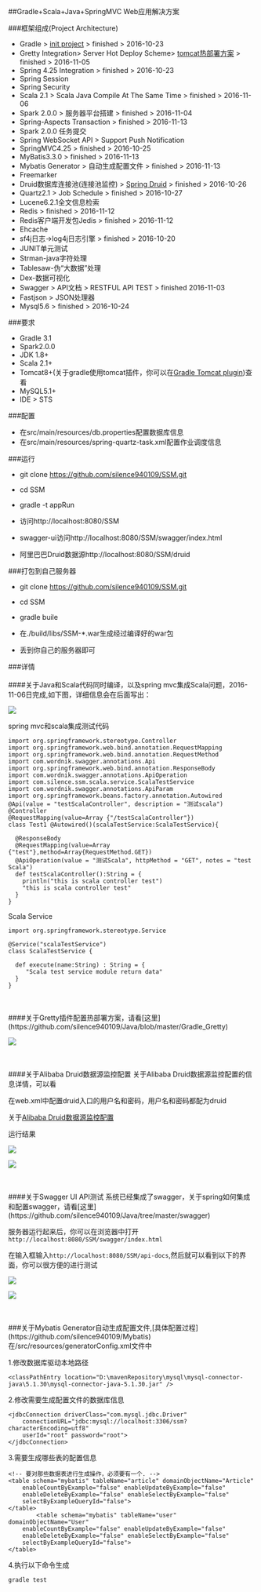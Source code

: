 ##Gradle+Scala+Java+SpringMVC Web应用解决方案

###框架组成(Project Architecture)

- Gradle > [init project](https://github.com/silence940109/Java/tree/master/Gradle_STS_Create) > finished > 2016-10-23
- Gretty Integration> Server Hot Deploy Scheme> [tomcat热部署方案](https://github.com/silence940109/Java/tree/master/Gradle_Gretty) > finished > 2016-11-05
- Spring 4.25 Integration > finished > 2016-10-23
- Spring Session
- Spring Security
- Scala 2.1 > Scala Java Compile At The Same Time > finished > 2016-11-06
- Spark 2.0.0 > 服务器平台搭建 > finished > 2016-11-04
- Spring-Aspects Transaction > finished > 2016-11-13
- Spark 2.0.0 任务提交
- Spring WebSocket API > Support Push Notification
- SpringMVC4.25 > finished > 2016-10-25
- MyBatis3.3.0 > finished > 2016-11-13
- Mybatis Generator > 自动生成配置文件 > finished > 2016-11-13
- Freemarker
- Druid数据库连接池(连接池监控) > [Spring Druid](https://github.com/silence940109/Java/tree/master/Alibaba_Druid) > finished > 2016-10-26
- Quartz2.1 > Job Schedule > finished > 2016-10-27
- Lucene6.2.1全文信息检索
- Redis > finished > 2016-11-12
- Redis客户端开发包Jedis > finished > 2016-11-12
- Ehcache
- sf4j日志->log4j日志引擎 > finished > 2016-10-20
- JUNIT单元测试
- Strman-java字符处理
- Tablesaw-伪“大数据”处理
- Dex-数据可视化
- Swagger > API文档 > RESTFUL API TEST > finished 2016-11-03
- Fastjson > JSON处理器
- Mysql5.6 > finished > 2016-10-24

###要求

- Gradle 3.1
- Spark2.0.0
- JDK 1.8+
- Scala 2.1+
- Tomcat8+(关于gradle使用tomcat插件，你可以在[Gradle Tomcat plugin](https://plugins.gradle.org/plugin/com.bmuschko.tomcat))查看
- MySQL5.1+
- IDE > STS

###配置

- 在src/main/resources/db.properties配置数据库信息
- 在src/main/resources/spring-quartz-task.xml配置作业调度信息 

###运行

- git clone https://github.com/silence940109/SSM.git

- cd SSM 

- gradle -t appRun

- 访问http://localhost:8080/SSM 

- swagger-ui访问http://localhost:8080/SSM/swagger/index.html

- 阿里巴巴Druid数据源http://localhost:8080/SSM/druid

###打包到自己服务器

- git clone https://github.com/silence940109/SSM.git

- cd SSM

- gradle buile

- 在./build/libs/SSM-*.war生成经过编译好的war包

- 丢到你自己的服务器即可

###详情
<br>
<br>
####关于Java和Scala代码同时编译，以及spring mvc集成Scala问题，2016-11-06日完成,如下图，详细信息会在后面写出：

![](https://github.com/silence940109/Java/blob/master/SpringMVC_Scala/image/index.png)

spring mvc和scala集成测试代码

	import org.springframework.stereotype.Controller
	import org.springframework.web.bind.annotation.RequestMapping
	import org.springframework.web.bind.annotation.RequestMethod
	import com.wordnik.swagger.annotations.Api
	import org.springframework.web.bind.annotation.ResponseBody
	import com.wordnik.swagger.annotations.ApiOperation
	import com.silence.ssm.scala.service.ScalaTestService
	import com.wordnik.swagger.annotations.ApiParam
	import org.springframework.beans.factory.annotation.Autowired
	@Api(value = "testScalaController", description = "测试scala")
	@Controller
	@RequestMapping(value=Array {"/testScalaController"})
	class Test1 @Autowired()(scalaTestService:ScalaTestService){
	  
	  @ResponseBody
	  @RequestMapping(value=Array {"test"},method=Array{RequestMethod.GET})
	  @ApiOperation(value = "测试Scala", httpMethod = "GET", notes = "test Scala")
	  def testScalaController():String = {
	    println("this is scala controller test")
	    "this is scala controller test"
	  }
	}

Scala Service

	import org.springframework.stereotype.Service
	
	@Service("scalaTestService")
	class ScalaTestService {
	  
	  def execute(name:String) : String = {
	     "Scala test service module return data" 
	  }
	}

<br>
<br>
####关于Gretty插件配置热部署方案，请看[这里](https://github.com/silence940109/Java/blob/master/Gradle_Gretty)

![](https://github.com/silence940109/Java/blob/master/Gradle_Gretty/image/1.png)

<br>
<br>
####关于Alibaba Druid数据源监控配置
关于Alibaba Druid数据源监控配置的信息详情，可以看

在web.xml中配置druid入口的用户名和密码，用户名和密码都配为druid

关于[Alibaba Druid数据源监控配置](https://github.com/silence940109/Java/tree/master/Alibaba_Druid)

运行结果

![](https://github.com/silence940109/Java/blob/master/Alibaba_Druid/1.png)

![](https://github.com/silence940109/Java/blob/master/Alibaba_Druid/2.png)

<br>
<br>
####关于Swagger UI API测试
系统已经集成了swagger，关于spring如何集成和配置swagger，请看[这里](https://github.com/silence940109/Java/tree/master/swagger)

服务器运行起来后，你可以在浏览器中打开`http://localhost:8080/SSM/swagger/index.html`

在输入框输入`http://localhost:8080/SSM/api-docs`,然后就可以看到以下的界面，你可以很方便的进行测试

![](https://github.com/silence940109/Java/blob/master/swagger/image/index.png)

![](https://github.com/silence940109/Java/blob/master/swagger/image/swagger-request.png)

<br>
<br>
###关于Mybatis Generator自动生成配置文件,[具体配置过程](https://github.com/silence940109/Mybatis)
在/src/resources/generatorConfig.xml文件中

1.修改数据库驱动本地路径

	<classPathEntry location="D:\mavenRepository\mysql\mysql-connector-java\5.1.30\mysql-connector-java-5.1.30.jar" />

2.修改需要生成配置文件的数据库信息

	<jdbcConnection driverClass="com.mysql.jdbc.Driver"
		connectionURL="jdbc:mysql://localhost:3306/ssm?characterEncoding=utf8"
		userId="root" password="root">
	</jdbcConnection>

3.需要生成哪些表的配置信息

	<!-- 要对那些数据表进行生成操作，必须要有一个. -->
	<table schema="mybatis" tableName="article" domainObjectName="Article"
		enableCountByExample="false" enableUpdateByExample="false"
		enableDeleteByExample="false" enableSelectByExample="false"
		selectByExampleQueryId="false">
	</table>
			<table schema="mybatis" tableName="user" domainObjectName="User"
		enableCountByExample="false" enableUpdateByExample="false"
		enableDeleteByExample="false" enableSelectByExample="false"
		selectByExampleQueryId="false">
	</table>

4.执行以下命令生成

	gradle test